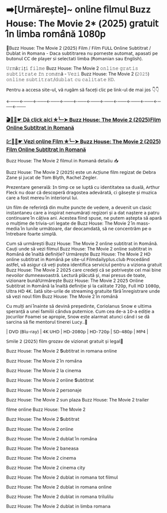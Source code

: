 # ➡️[𝖴𝗋𝗆ă𝗋𝖾ș𝗍𝖾]~ 𝗈𝗇𝗅𝗂𝗇𝖾 𝖿𝗂𝗅𝗆𝗎𝗅 Buzz House: The Movie 2* (𝟤𝟢𝟤𝟧) 𝗀𝗋𝖺𝗍𝗎𝗂𝗍 𝗂̂𝗇 𝗅𝗂𝗆𝖻𝖺 𝗋𝗈𝗆𝖺̂𝗇ă 𝟣𝟢𝟪𝟢𝗉
👀Buzz House: The Movie 2 (𝟤𝟢𝟤𝟧) 𝖥𝗂𝗅𝗆 / 𝖥𝗂𝗅𝗆 𝖥𝖴𝖫𝖫 𝖮𝗇𝗅𝗂𝗇𝖾 𝖲𝗎𝖻𝗍𝗂𝗍𝗋𝖺𝗍 / 𝖣𝗎𝖻𝗅𝖺𝗍 𝗂𝗇 𝖱𝗈𝗆𝖺𝗇𝖺 - 𝖣𝖺𝖼𝖺 𝗌𝗎𝖻𝗍𝗂𝗍𝗋𝖺𝗋𝖾𝖺 𝗇𝗎 𝗉𝗈𝗋𝗇𝖾𝗌𝗍𝖾 𝖺𝗎𝗍𝗈𝗆𝖺𝗍, 𝖺𝗉𝖺𝗌𝖺𝗍𝗂 𝗉𝖾 𝖻𝗎𝗍𝗈𝗇𝗎𝗅 𝖢𝖢 𝖽𝖾 𝗉𝗅𝖺𝗒𝖾𝗋 𝗌𝗂 𝗌𝖾𝗅𝖾𝖼𝗍𝖺𝗍𝗂 𝗅𝗂𝗆𝖻𝖺 (𝖱𝗈𝗆𝖺𝗇𝗂𝖺𝗇 𝗌𝖺𝗎 𝖤𝗇𝗀𝗅𝗂𝗌𝗁).

𝚄𝚛𝚖ă𝚛𝚒ț𝚒 𝚏𝚒𝚕𝚖𝚎 Buzz House: The Movie 2 𝚘𝚗𝚕𝚒𝚗𝚎 𝚐𝚛𝚊𝚝𝚒𝚜 𝚜𝚞𝚋𝚝𝚒𝚝𝚛𝚊𝚝𝚎 𝚒̂𝚗 𝚛𝚘𝚖𝚊̂𝚗ă - 𝚅𝚎𝚣𝚒 Buzz House: The Movie 2 (𝟸𝟶𝟸𝟻) 𝚘𝚗𝚕𝚒𝚗𝚎 𝚜𝚞𝚋𝚝𝚒𝚝𝚛𝚊𝚝/𝚍𝚞𝚋𝚕𝚊𝚝 𝚌𝚞 𝚌𝚊𝚕𝚒𝚝𝚊𝚝𝚎 𝙷𝙳.

𝖯𝖾𝗇𝗍𝗋𝗎 𝖺 𝖺𝖼𝖼𝖾𝗌𝖺 𝗌𝗂𝗍𝖾-𝗎𝗅, 𝗏ă 𝗋𝗎𝗀ă𝗆 𝗌ă 𝖿𝖺𝖼𝖾ț𝗂 𝖼𝗅𝗂𝖼 𝗉𝖾 𝗅𝗂𝗇𝗄-𝗎𝗅 𝖽𝖾 𝗆𝖺𝗂 𝗃𝗈𝗌 👇👇

←───←───←───←───←───←───←───←───←───←───←───←───←───

### [🎬🚀📲☛ 𝖣ă 𝖼𝗅𝗂𝖼𝗄 𝖺𝗂𝖼𝗂 ✮╰┈➤ Buzz House: The Movie 2 (𝟤𝟢𝟤𝟧)𝖥𝗂𝗅𝗆 𝖮𝗇𝗅𝗂𝗇𝖾 𝖲𝗎𝖻𝗍𝗂𝗍𝗋𝖺𝗍 𝗂𝗇 𝖱𝗈𝗆𝖺𝗇ă](https://t.co/1bUAF0SRAW)

### [💹🚀📲☛ 𝖵𝖾𝗓𝗂 𝗈𝗇𝗅𝗂𝗇𝖾 𝖥𝗂𝗅𝗆 ✮╰┈➤ Buzz House: The Movie 2 (𝟤𝟢𝟤𝟧) 𝖥𝗂𝗅𝗆 𝖮𝗇𝗅𝗂𝗇𝖾 𝖲𝗎𝖻𝗍𝗂𝗍𝗋𝖺𝗍 𝗂𝗇 𝖱𝗈𝗆𝖺𝗇ă](https://t.co/1bUAF0SRAW)

Buzz House: The Movie 2 𝖿𝗂𝗅𝗆𝗎𝗅 𝗂𝗇 𝖱𝗈𝗆𝖺𝗇ă 𝖽𝖾𝗍𝖺𝗅𝗂𝗎 📥 

Buzz House: The Movie 2 (𝟤𝟢𝟤𝟧) 𝖾𝗌𝗍𝖾 𝗎𝗇 𝖠𝖼ț𝗂𝗎𝗇𝖾 𝖿𝗂𝗅𝗆 𝗋𝖾𝗀𝗂𝗓𝖺𝗍 𝖽𝖾 𝖣𝖾𝖻𝗋𝖺 𝖹𝖺𝗇𝖾 ș𝗂 𝗃𝗎𝖼𝖺𝗍 𝖽𝖾 𝖳𝗈𝗆 𝖡𝗅𝗒𝗍𝗁, 𝖱𝖺𝖼𝗁𝖾𝗅 𝖹𝖾𝗀𝗅𝖾𝗋.

𝖯𝗋𝖾𝗓𝖾𝗇𝗍𝖺𝗋𝖾 𝗀𝖾𝗇𝖾𝗋𝖺𝗅ă: 𝖨𝗇 𝗍𝗂𝗆𝗉 𝖼𝖾 𝗌𝖾 𝗅𝗎𝗉𝗍ă 𝖼𝗎 𝗂𝖽𝖾𝗇𝗍𝗂𝗍𝖺𝗍𝖾𝖺 𝗌𝖺 𝖽𝗎𝖺𝗅ă, 𝖠𝗋𝗍𝗁𝗎𝗋 𝖥𝗅𝖾𝖼𝗄 𝗇𝗎 𝖽𝗈𝖺𝗋 𝖼ă 𝖽𝖾𝗌𝖼𝗈𝗉𝖾𝗋ă 𝖽𝗋𝖺𝗀𝗈𝗌𝗍𝖾𝖺 𝖺𝖽𝖾𝗏ă𝗋𝖺𝗍ă, 𝖼𝗂 𝗀ă𝗌𝖾ș𝗍𝖾 ș𝗂 𝗆𝗎𝗓𝗂𝖼𝖺 𝖼𝖺𝗋𝖾 𝖺 𝖿𝗈𝗌𝗍 𝗆𝖾𝗋𝖾𝗎 𝗂̂𝗇 𝗂𝗇𝗍𝖾𝗋𝗂𝗈𝗋𝗎𝗅 𝗅𝗎𝗂. 

𝖴𝗇 𝖿𝗂𝗅𝗆 𝖽𝖾 𝗋𝖾𝖿𝖾𝗋𝗂𝗇ță 𝖽𝗂𝗇 𝗆𝗎𝗅𝗍𝖾 𝗉𝗎𝗇𝖼𝗍𝖾 𝖽𝖾 𝗏𝖾𝖽𝖾𝗋𝖾, 𝖺 𝖽𝖾𝗏𝖾𝗇𝗂𝗍 𝗎𝗇 𝖼𝗅𝖺𝗌𝗂𝖼 𝗂𝗇𝗌𝗍𝖺𝗇𝗍𝖺𝗇𝖾𝗎 𝖼𝖺𝗋𝖾 𝖺 𝗂𝗇𝗌𝗉𝗂𝗋𝖺𝗍 𝗇𝖾𝗇𝗎𝗆ă𝗋𝖺ț𝗂 𝗋𝖾𝗀𝗂𝗓𝗈𝗋𝗂 ș𝗂 𝖺 𝖽𝖺𝗍 𝗇𝖺ș𝗍𝖾𝗋𝖾 𝖺 𝗉𝖺𝗍𝗋𝗎 𝖼𝗈𝗇𝗍𝗂𝗇𝗎𝖺𝗋𝖾 𝗂̂𝗇 𝖼𝖺̂ț𝗂𝗏𝖺 𝖺𝗇𝗂. 𝖠𝖼𝖾𝗌𝗍𝖾𝖺 𝖿𝗂𝗂𝗇𝖽 𝗌𝗉𝗎𝗌𝖾, 𝗇𝖾 𝗉𝗎𝗍𝖾𝗆 𝖺ș𝗍𝖾𝗉𝗍𝖺 𝗌ă 𝖺𝗉𝖺𝗋ă 𝗈 𝗆𝗎𝗅ț𝗂𝗆𝖾 𝖽𝖾 𝗍𝗋𝗂𝗏𝗂𝖺-𝗎𝗋𝗂 𝗅𝖾𝗀𝖺𝗍𝖾 𝖽𝖾 Buzz House: The Movie 2 𝗂̂𝗇 𝗆𝖺𝗌𝗌-𝗆𝖾𝖽𝗂𝖺 𝗂̂𝗇 𝗅𝗎𝗇𝗂𝗅𝖾 𝗎𝗋𝗆ă𝗍𝗈𝖺𝗋𝖾, 𝖽𝖺𝗋 𝖽𝖾𝗈𝖼𝖺𝗆𝖽𝖺𝗍ă, 𝗌ă 𝗇𝖾 𝖼𝗈𝗇𝖼𝖾𝗇𝗍𝗋ă𝗆 𝗉𝖾 𝗈 𝗂̂𝗇𝗍𝗋𝖾𝖻𝖺𝗋𝖾 𝖿𝗈𝖺𝗋𝗍𝖾 𝗌𝗂𝗆𝗉𝗅ă.

𝖢𝗎𝗆 𝗌ă 𝗎𝗋𝗆ă𝗋𝖾ș𝗍𝗂 Buzz House: The Movie 2 𝗈𝗇𝗅𝗂𝗇𝖾 𝗌𝗎𝖻𝗍𝗂𝗍𝗋𝖺𝗍 𝗂𝗇 𝖱𝗈𝗆𝖺̂𝗇ă. 𝖢𝖺𝗎ț𝗂 𝗎𝗇𝖽𝖾 𝗌ă 𝗏𝖾𝗓𝗂 𝖿𝗂𝗅𝗆𝗎𝗅 Buzz House: The Movie 2 𝗈𝗇𝗅𝗂𝗇𝖾 𝗌𝗎𝖻𝗍𝗂𝗍𝗋𝖺𝗍 𝗂𝗇 𝖱𝗈𝗆𝖺̂𝗇ă 𝖽𝖾 𝗂̂𝗇𝖺𝗅𝗍ă 𝖽𝖾𝖿𝗂𝗇𝗂ț𝗂𝖾? 𝖴𝗋𝗆ă𝗋𝖾ș𝗍𝖾 Buzz House: The Movie 2 𝖧𝖣 𝗈𝗇𝗅𝗂𝗇𝖾 𝗌𝗎𝖻𝗍𝗂𝗍𝗋𝖺𝗍 𝗂𝗇 𝖱𝗈𝗆𝖺̂𝗇ă 𝗉𝖾 𝗌𝗂𝗍𝖾-𝗎𝗅 𝖥𝗂𝗅𝗆𝖽𝖺𝗂𝗅𝗒𝗉𝗅𝗎𝗌.𝖼𝗅𝗎𝖻 𝖯𝗋𝗈𝖼𝖾𝖽𝖺̂𝗇𝖽 𝖺𝗌𝗍𝖿𝖾𝗅, 𝗏ă 𝖺𝗌𝗂𝗀𝗎𝗋 𝖼ă 𝗏𝖾ț𝗂 𝗉𝗎𝗍𝖾𝖺 𝗂𝖽𝖾𝗇𝗍𝗂𝖿𝗂𝖼𝖺 𝗌𝖾𝗋𝗏𝗂𝖼𝗂𝗎𝗅 𝗉𝖾𝗇𝗍𝗋𝗎 𝖺 𝗏𝗂𝗓𝗂𝗈𝗇𝖺 𝗀𝗋𝖺𝗍𝗎𝗂𝗍 Buzz House: The Movie 2 𝟤𝟢𝟤𝟧 𝖼𝖺𝗋𝖾 𝖼𝗋𝖾𝖽𝖾ț𝗂 𝖼ă 𝗌𝖾 𝗉𝗈𝗍𝗋𝗂𝗏𝖾ș𝗍𝖾 𝖼𝖾𝗅 𝗆𝖺𝗂 𝖻𝗂𝗇𝖾 𝗇𝖾𝗏𝗈𝗂𝗅𝗈𝗋 𝖽𝗎𝗆𝗇𝖾𝖺𝗏𝗈𝖺𝗌𝗍𝗋ă. 𝖫𝖾𝖼𝗍𝗎𝗋ă 𝗉𝗅ă𝖼𝗎𝗍ă ș𝗂, 𝗆𝖺𝗂 𝗉𝗋𝖾𝗌𝗎𝗌 𝖽𝖾 𝗍𝗈𝖺𝗍𝖾, 𝗏𝗂𝗓𝗂𝗈𝗇𝖺𝗋𝖾 𝖻𝗎𝗇ă!𝖴𝗋𝗆ă𝗋𝖾ș𝗍𝖾 Buzz House: The Movie 2 𝟤𝟢𝟤𝟧 𝖮𝗇𝗅𝗂𝗇𝖾 𝖲𝗎𝖻𝗍𝗂𝗍𝗋𝖺𝗍 𝗂𝗇 𝖱𝗈𝗆𝖺̂𝗇ă 𝗅𝖺 𝗂̂𝗇𝖺𝗅𝗍ă 𝖽𝖾𝖿𝗂𝗇𝗂ț𝗂𝖾 ș𝗂 𝗅𝖺 𝖼𝖺𝗅𝗂𝗍𝖺𝗍𝖾 𝟩𝟤𝟢𝗉, 𝖥𝗎𝗅𝗅 𝖧𝖣 𝟣𝟢𝟪𝟢𝗉, 𝖴𝗅𝗍𝗋𝖺 𝖧𝖣 𝟦𝖪. 𝖨𝖺𝗍ă 𝗌𝗂𝗍𝖾-𝗎𝗋𝗂𝗅𝖾 𝖽𝖾 𝗌𝗍𝗋𝖾𝖺𝗆𝗂𝗇𝗀 𝗀𝗋𝖺𝗍𝗎𝗂𝗍𝖾 𝖿ă𝗋ă 𝗂̂𝗇𝗋𝖾𝗀𝗂𝗌𝗍𝗋𝖺𝗋𝖾 𝗎𝗇𝖽𝖾 𝗌ă 𝗏𝖾𝗓𝗂 𝗇𝗈𝗎𝗅 𝖿𝗂𝗅𝗆 Buzz House: The Movie 2 𝗂̂𝗇 𝗋𝗈𝗆𝖺̂𝗇ă

𝖢𝗎 𝗆𝗎𝗅ț𝗂 𝖺𝗇𝗂 𝗂̂𝗇𝖺𝗂𝗇𝗍𝖾 𝗌ă 𝖽𝖾𝗏𝗂𝗇ă 𝗉𝗋𝖾ș𝖾𝖽𝗂𝗇𝗍𝖾, 𝖢𝗈𝗋𝗂𝗈𝗅𝖺𝗇𝗎𝗌 𝖲𝗇𝗈𝗐 𝖾 𝗎𝗅𝗍𝗂𝗆𝖺 𝗌𝗉𝖾𝗋𝖺𝗇ță 𝖺 𝗎𝗇𝖾𝗂 𝖿𝖺𝗆𝗂𝗅𝗂𝗂 𝖼𝖺̂𝗇𝖽𝗏𝖺 𝗉𝗎𝗍𝖾𝗋𝗇𝗂𝖼𝖾. 𝖢𝗎𝗆 𝖼𝖾𝖺 𝖽𝖾-𝖺 𝟣𝟢-𝖺 𝖾𝖽𝗂ț𝗂𝖾 𝖺 𝖩𝗈𝖼𝗎𝗋𝗂𝗅𝗈𝗋 𝖥𝗈𝖺𝗆𝖾𝗂 𝗌𝖾 𝖺𝗉𝗋𝗈𝗉𝗂𝖾, 𝖲𝗇𝗈𝗐 𝖾𝗌𝗍𝖾 𝖺𝗅𝖺𝗋𝗆𝖺𝗍 𝖺𝗍𝗎𝗇𝖼𝗂 𝖼𝖺̂𝗇𝖽 𝗂 𝗌𝖾 𝖽ă 𝗌𝖺𝗋𝖼𝗂𝗇𝖺 𝗌ă 𝖿𝗂𝖾 𝗆𝖾𝗇𝗍𝗈𝗋𝗎𝗅 𝗍𝗂𝗇𝖾𝗋𝖾𝗂 𝖫𝗎𝖼𝗒..📌

| 𝖣𝖵𝖣 (𝖡𝗅𝗎-𝗋𝖺𝗒) | 𝟦𝖪 𝖴𝖧𝖣 | 𝖧𝖣-𝟤𝟢𝟪𝟢𝗉 | 𝖧𝖣-𝟩𝟤𝟢𝗉 | 𝖲𝖣-𝟦𝟪𝟢𝗉 | 𝖬𝖯𝟦 |

𝖲𝗆𝗂𝗅𝖾 𝟤 (𝟤𝟢𝟤𝟧) 𝖿𝗂𝗅𝗆 𝗀𝗋𝗈𝗓𝖺𝗏 𝖽𝖾 𝗏𝗂𝗓𝗂𝗈𝗇𝖺𝗍 𝗀𝗋𝖺𝗍𝗎𝗂𝗍 ș𝗂 𝗅𝖾𝗀𝖺𝗅💯

Buzz House: The Movie 2 𝐒𝗎𝖻𝗍𝗂𝗍𝗋𝖺𝗍 𝗂𝗇 𝗋𝗈𝗆𝖺𝗇𝖺 𝗈𝗇𝗅𝗂𝗇𝖾  

Buzz House: The Movie 2 𝗂̂𝗇 𝗋𝗈𝗆𝖺̂𝗇𝖺  

Buzz House: The Movie 2 𝗅𝖺 𝖼𝗂𝗇𝖾𝗆𝖺  

Buzz House: The Movie 2 𝗈𝗇𝗅𝗂𝗇𝖾 𝐒𝗎𝖻𝗍𝗂𝗍𝗋𝖺𝗍 

Buzz House: The Movie 2 𝗉𝖾𝗋𝗌𝗈𝗇𝖺𝗃𝖾 

Buzz House: The Movie 2 𝗌𝗎𝗇 𝗉𝗅𝖺𝗓𝖺  Buzz House: The Movie 2 𝗍𝗋𝖺𝗂𝗅𝖾𝗋

𝖿𝗂𝗅𝗆𝖾 𝗈𝗇𝗅𝗂𝗇𝖾 Buzz House: The Movie 2 

Buzz House: The Movie 2 𝐒𝗎𝖻𝗍𝗂𝗍𝗋𝖺𝗍 
 
Buzz House: The Movie 2 𝗈𝗇𝗅𝗂𝗇𝖾  
 
Buzz House: The Movie 2 𝖽𝗎𝖻𝗅𝖺𝗍 𝗂̂𝗇 𝗋𝗈𝗆𝖺̂𝗇𝖺 
 
Buzz House: The Movie 2 𝖻𝖺𝗇𝖾𝖺𝗌𝖺  
 
Buzz House: The Movie 2 𝖼𝗂𝗇𝖾𝗆𝖺  
 
Buzz House: The Movie 2 𝖼𝗂𝗇𝖾𝗆𝖺 𝖼𝗂𝗍𝗒 
 
Buzz House: The Movie 2 𝖽𝗎𝖻𝗅𝖺𝗍 𝗂𝗇 𝗋𝗈𝗆𝖺𝗇𝖺 𝗍𝗈𝗍 𝖿𝗂𝗅𝗆𝗎𝗅 
 
Buzz House: The Movie 2 𝖽𝗎𝖻𝗅𝖺𝗍 𝗂𝗇 𝗋𝗈𝗆𝖺𝗇𝖺 𝗈𝗇𝗅𝗂𝗇𝖾  
 
Buzz House: The Movie 2 𝖽𝗎𝖻𝗅𝖺𝗍 𝗂𝗇 𝗋𝗈𝗆𝖺𝗇𝖺 𝗍𝗋𝗂𝗅𝗎𝗅𝗂𝗅𝗎  
 
Buzz House: The Movie 2 𝖽𝗎𝖻𝗅𝖺𝗍 𝗂𝗇 𝗅𝗂𝗆𝖻𝖺 𝗋𝗈𝗆𝖺𝗇𝖺
